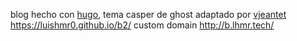 blog hecho con [hugo](https://github.com/spf13/hugo), tema casper de ghost adaptado por [vjeantet](https://github.com/vjeantet/vjeantet.fr) https://luishmr0.github.io/b2/
custom domain
http://b.lhmr.tech/
